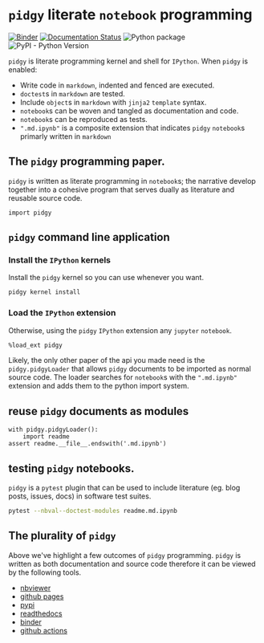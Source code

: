 # `pidgy` literate `notebook` programming

[![Binder](https://mybinder.org/badge_logo.svg)](https://mybinder.org/v2/gh/deathbeds/pidgy/master?urlpath=lab)
[![Documentation Status](https://readthedocs.org/projects/pidgin-notebook/badge/?version=latest)](https://pidgin-notebook.readthedocs.io/en/latest/?badge=latest)
![Python package](https://github.com/deathbeds/pidgy/workflows/Python%20package/badge.svg)
![PyPI - Python Version](https://img.shields.io/pypi/pyversions/pidgy)

`pidgy` is literate programming kernel and shell for `IPython`.
When `pidgy` is enabled:
* Write code in `markdown`, indented and fenced are executed.
* `doctest`s in `markdown` are tested.
* Include `object`s in `markdown` with `jinja2` `template` syntax.
* `notebook`s can be woven and tangled as documentation and code.
* `notebook`s can be reproduced as tests.
* `".md.ipynb"` is a composite extension that indicates 
`pidgy` `notebook`s primarly written in `markdown`

## The `pidgy` programming paper.

`pidgy` is written as literate programming in `notebook`s;
the narrative develop together into a cohesive program 
that serves dually as literature and reusable source code.



    import pidgy



## `pidgy` command line application



### Install the `IPython` kernels

Install the `pidgy` kernel so you can use whenever you want.

```bash
pidgy kernel install
```



### Load the `IPython` extension

Otherwise, using the `pidgy` `IPython` extension any `jupyter` `notebook`.

```bash
%load_ext pidgy
```

Likely, the only other paper of the api you made need is the `pidgy.pidgyLoader`
that allows `pidgy` documents to be imported as normal source code.
The loader searches for `notebook`s with the `".md.ipynb"` extension
and adds them to the python import system.



## reuse `pidgy` documents as modules 

    with pidgy.pidgyLoader():
        import readme
    assert readme.__file__.endswith('.md.ipynb')



## testing `pidgy` notebooks.

`pidgy` is a `pytest` plugin that can be used to include literature (eg. blog posts, issues, docs)
in software test suites.
    
```bash
pytest --nbval--doctest-modules readme.md.ipynb
```



## The plurality of `pidgy`

Above we've highlight a few outcomes of `pidgy` programming.
`pidgy` is written as both documentation and source code therefore it
can be viewed by the following tools.

* [nbviewer](https://nbviewer.jupyter.org/github/deathbeds/pidgy/blob/master/readme.md.ipynb)
* [github pages](https://deathbeds.github.io/pidgy/)
* [pypi](https://pypi.org/project/pidgy)
* [readthedocs](https://pidgin-notebook.readthedocs.io/en/latest/)
* [binder](https://mybinder.org/v2/gh/deathbeds/pidgy/master)
* [github actions](https://github.com/deathbeds/pidgy/actions)

